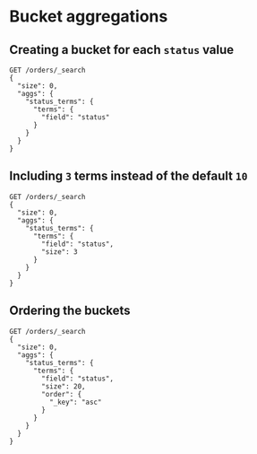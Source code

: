 # Bucket aggregations

## Creating a bucket for each `status` value

```
GET /orders/_search
{
  "size": 0,
  "aggs": {
    "status_terms": {
      "terms": {
        "field": "status"
      }
    }
  }
}
```

## Including `3` terms instead of the default `10`

```
GET /orders/_search
{
  "size": 0,
  "aggs": {
    "status_terms": {
      "terms": {
        "field": "status",
        "size": 3
      }
    }
  }
}
```



## Ordering the buckets

```
GET /orders/_search
{
  "size": 0,
  "aggs": {
    "status_terms": {
      "terms": {
        "field": "status",
        "size": 20,
        "order": {
          "_key": "asc"
        }
      }
    }
  }
}
```
